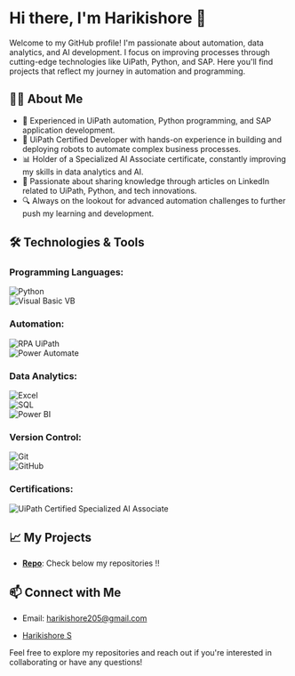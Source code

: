 # Hi there, I'm Harikishore 👋

Welcome to my GitHub profile! I'm passionate about automation, data analytics, and AI development. I focus on improving processes through cutting-edge technologies like UiPath, Python, and SAP. Here you'll find projects that reflect my journey in automation and programming.

## 🧑‍💻 About Me

- 🔧 Experienced in UiPath automation, Python programming, and SAP application development.
- 🚀 UiPath Certified Developer with hands-on experience in building and deploying robots to automate complex business processes.
- 📊 Holder of a Specialized AI Associate certificate, constantly improving my skills in data analytics and AI.
- 📝 Passionate about sharing knowledge through articles on LinkedIn related to UiPath, Python, and tech innovations.
- 🔍 Always on the lookout for advanced automation challenges to further push my learning and development.

## 🛠️ Technologies & Tools

### Programming Languages:
![Python](https://img.shields.io/badge/Python-3776AB?style=flat&logo=python&logoColor=white)  
![Visual Basic VB](https://img.shields.io/badge/Visual%20Basic-945DB7?style=flat&logo=visualstudio&logoColor=white)

### Automation:
![RPA UiPath](https://img.shields.io/badge/UiPath-2F72A4?style=flat&logo=uipath&logoColor=white)  
![Power Automate](https://img.shields.io/badge/Power%20Automate-0078D4?style=flat&logo=microsoft-flow&logoColor=white)

### Data Analytics:
![Excel](https://img.shields.io/badge/Excel-217346?style=flat&logo=microsoft-excel&logoColor=white)  
![SQL](https://img.shields.io/badge/SQL-00618A?style=flat&logo=sqlite&logoColor=white)  
![Power BI](https://img.shields.io/badge/Power%20BI-FFB81C?style=flat&logo=powerbi&logoColor=white)

### Version Control:
![Git](https://img.shields.io/badge/Git-F05032?style=flat&logo=git&logoColor=white)  
![GitHub](https://img.shields.io/badge/GitHub-181717?style=flat&logo=github&logoColor=white)

### Certifications:
![UiPath Certified Specialized AI Associate](https://img.shields.io/badge/UiPath%20Certified-0085CA?style=flat&logo=uipath&logoColor=white)  

## 📈 My Projects
- **[Repo](https://github.com/yourusername)**: Check below my repositories !!

## 📫 Connect with Me
- Email: [harikishore205@gmail.com](mailto:harikishore205@gmail.com)

- <div class="badge-base LI-profile-badge" data-locale="en_US" data-size="large" data-theme="dark" data-type="HORIZONTAL" data-vanity="harikishores205" data-version="v1"><a class="badge-base__link LI-simple-link" href="https://in.linkedin.com/in/harikishores205?trk=profile-badge">Harikishore S</a></div>
              

Feel free to explore my repositories and reach out if you're interested in collaborating or have any questions!
